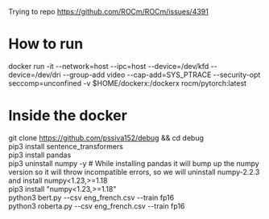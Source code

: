 Trying to repo https://github.com/ROCm/ROCm/issues/4391

# How to run
docker run -it --network=host --ipc=host --device=/dev/kfd --device=/dev/dri --group-add video --cap-add=SYS_PTRACE --security-opt seccomp=unconfined -v $HOME/dockerx:/dockerx rocm/pytorch:latest

# Inside the docker
git clone https://github.com/pssiva152/debug && cd debug <br/>
pip3 install sentence_transformers <br/>
pip3 install pandas <br/>
pip3 uninstall numpy -y # While installing pandas it will bump up the numpy version so it will throw incompatible errors, so we will uninstall numpy-2.2.3 and install numpy<1.23,>=1.18 <br/>
pip3 install "numpy<1.23,>=1.18" <br/>
python3 bert.py --csv eng_french.csv --train fp16 <br/>
python3 roberta.py --csv eng_french.csv --train fp16
